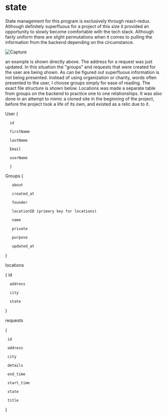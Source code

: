 # state

State management for this program is exclusively through react-redux.  Although definitely superfluous for a project of this size it provided an opportunity to slowly become comfortable with the tech stack. Although fairly uniform there are slight permutations when it comes to pulling the information from the backend depending on the circumstance.  

![Capture](https://user-images.githubusercontent.com/65372382/205386026-ad4e6492-8af8-459c-8016-aa69f1378fed.PNG)

an example is shown directly above.  The address for a request was just updated.  In this situation the "groups" and requests that were created for the user are being shown.  As can be figured out superfluous information is not being presented.  Instead of using organization or charity, words often presented to the user, I choose groups simply for ease of reading.  The exact file structure is shown below.  Locations was made a separate table from groups on the backend to practice one to one relationships. It was also done in an attempt to mimic a cloned site in the beginning of the project, before the project took a life of its own, and existed as a relic due to it. 



User {

      id

      firstName

      lastName

      Email

      userName

      }

Groups {

       about

       created_at

       founder

       locationID (primary key for locations)

       name

       private

       purpose

       updated_at 

}

locations

{
      id

      address

      city 

      state

}

requests 

{

     id

     address

     city

     details

     end_time

     start_time

     state

     title

}





